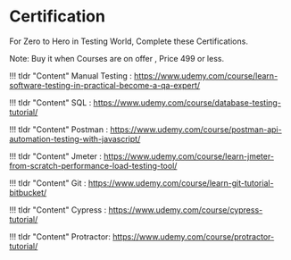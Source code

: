 # Certification

 For Zero to Hero in Testing World, Complete these Certifications.

 Note: Buy it when Courses are on offer , Price 499 or less.


!!! tldr "Content"
       Manual Testing : <a target="_blank" href="https://www.udemy.com/course/learn-software-testing-in-practical-become-a-qa-expert/">https://www.udemy.com/course/learn-software-testing-in-practical-become-a-qa-expert/</a>



!!! tldr "Content"
       SQL : <a target="_blank" href="https://www.udemy.com/course/database-testing-tutorial/">https://www.udemy.com/course/database-testing-tutorial/</a>  



!!! tldr "Content"
       Postman : <a target="_blank" href="https://www.udemy.com/course/postman-api-automation-testing-with-javascript/">https://www.udemy.com/course/postman-api-automation-testing-with-javascript/</a>




!!! tldr "Content"
       Jmeter : <a target="_blank" href="https://www.udemy.com/course/learn-jmeter-from-scratch-performance-load-testing-tool/">https://www.udemy.com/course/learn-jmeter-from-scratch-performance-load-testing-tool/</a>



!!! tldr "Content"
       Git : <a target="_blank" href="https://www.udemy.com/course/learn-git-tutorial-bitbucket/">https://www.udemy.com/course/learn-git-tutorial-bitbucket/</a>


!!! tldr "Content"
       Cypress : <a target="_blank" href="https://www.udemy.com/course/cypress-tutorial/">https://www.udemy.com/course/cypress-tutorial/</a>


!!! tldr "Content"
       Protractor: <a target="_blank" href="https://www.udemy.com/course/protractor-tutorial/">https://www.udemy.com/course/protractor-tutorial/</a>       





